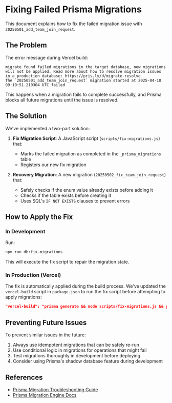 # Fixing Failed Prisma Migrations

This document explains how to fix the failed migration issue with `20250501_add_team_join_request`.

## The Problem

The error message during Vercel build:

```
migrate found failed migrations in the target database, new migrations will not be applied. Read more about how to resolve migration issues in a production database: https://pris.ly/d/migrate-resolve
The `20250501_add_team_join_request` migration started at 2025-04-10 09:10:51.210304 UTC failed
```

This happens when a migration fails to complete successfully, and Prisma blocks all future migrations until the issue is resolved.

## The Solution

We've implemented a two-part solution:

1. **Fix Migration Script**: A JavaScript script (`scripts/fix-migrations.js`) that:
   - Marks the failed migration as completed in the `_prisma_migrations` table
   - Registers our new fix migration

2. **Recovery Migration**: A new migration (`20250502_fix_team_join_request`) that:
   - Safely checks if the enum value already exists before adding it
   - Checks if the table exists before creating it
   - Uses SQL's `IF NOT EXISTS` clauses to prevent errors

## How to Apply the Fix

### In Development

Run:

```bash
npm run db:fix-migrations
```

This will execute the fix script to repair the migration state.

### In Production (Vercel)

The fix is automatically applied during the build process. We've updated the `vercel-build` script in `package.json` to run the fix script before attempting to apply migrations:

```json
"vercel-build": "prisma generate && node scripts/fix-migrations.js && prisma migrate deploy && next build"
```

## Preventing Future Issues

To prevent similar issues in the future:

1. Always use idempotent migrations that can be safely re-run
2. Use conditional logic in migrations for operations that might fail
3. Test migrations thoroughly in development before deploying
4. Consider using Prisma's shadow database feature during development

## References

- [Prisma Migration Troubleshooting Guide](https://pris.ly/d/migrate-resolve)
- [Prisma Migration Engine Docs](https://www.prisma.io/docs/concepts/components/prisma-migrate)
